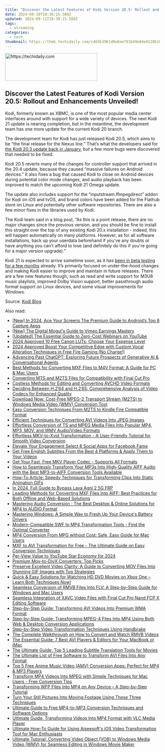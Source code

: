```yaml
---
title: "Discover the Latest Features of Kodi Version 20.5: Rollout and Enhancements Unveiled!"
date: 2024-09-10T10:30:15.586Z
updated: 2024-09-11T10:30:15.586Z
tags:
  - streaming
categories:
  - tech
thumbnail: https://thmb.techidaily.com/c465b3961d0e8ae791649e84e8128b1614e8e09e935ed979e13eb915c45489fc.jpg
---
```






<!-- affiliate ads begin -->
<a href="https://aligracehair.sjv.io/c/5597632/2115916/19272" target="_top" id="2115916">
  <img src="//a.impactradius-go.com/display-ad/19272-2115916" border="0" alt="https://techidaily.com" width="300" height="90"/>
</a>
<img height="0" width="0" src="https://aligracehair.sjv.io/i/5597632/2115916/19272" style="position:absolute;visibility:hidden;" border="0" />
<!-- affiliate ads end -->




## Discover the Latest Features of Kodi Version 20.5: Rollout and Enhancements Unveiled!

Kodi, formerly known as XBMC, is one of the most popular media center interfaces around with support for a wide variety of devices. The next Kodi 21 update is nearing completion, but in the meantime, the development team has one more update for the current Kodi 20 branch.

 The development team for Kodi has just released Kodi 20.5, which aims to be “the final release for the Nexus line.” That’s what the developers said for [the Kodi 20.3 update back in January](https://win-solutions.techidaily.com/how-to-overcome-common-errors-troubleshooting-fortnite-loading-failures/), but a few more bugs were discovered that needed to be fixed.

 Kodi 20.5 reverts many of the changes for controller support that arrived in the 20.4 update, because they caused “massive failures on Android devices.” It also fixes a bug that caused Kodi to close on Android devices during potential color mode changes, and audio playback has been improved to match the upcoming Kodi 21 Omega update.

 The update also includes support for the “inputstream.ffmpegdirect” addon for Kodi on iOS and tvOS, and brand colors have been added for the Flathub store on Linux and potentially other software repositories. There are also a few minor fixes in the libraries used by Kodi.

 The Kodi team said in a blog post, “As this is a point release, there are no major changes since the previous version, and you should be fine to install this straight over the top of any existing Kodi 20.x installation - indeed, this will happen automatically on many platforms. However, as for all software installations, back up your userdata beforehand if you've any doubts or have anything you can't afford to lose (and definitely do this if you're going for a major version upgrade).”

 Kodi 21 is expected to arrive sometime soon, as it has [been in beta testing for a few months](https://win-able.techidaily.com/fixing-your-account-after-being-hit-by-the-newest-dota-2-cheat-detector/) already. It’s primarily focused on under-the-hood changes and making Kodi easier to improve and maintain in future releases. There are a few new features though, such as read and write support for M3U8 music playlists, improved Dolby Vision support, better passthrough audio format support on Linux devices, and some visual improvements for Windows.

 Source: [Kodi Blog](https://kodi.tv/article/kodi-20-5-nexus-release/)

<ins class="adsbygoogle"
     style="display:block"
     data-ad-format="autorelaxed"
     data-ad-client="ca-pub-7571918770474297"
     data-ad-slot="1223367746"></ins>



<ins class="adsbygoogle"
     style="display:block"
     data-ad-client="ca-pub-7571918770474297"
     data-ad-slot="8358498916"
     data-ad-format="auto"
     data-full-width-responsive="true"></ins>

<span class="atpl-alsoreadstyle">Also read:</span>
<div><ul>
<li><a href="https://screen-sharing-recording.techidaily.com/new-in-2024-ace-your-screens-the-premium-guide-to-androids-top-8-capture-apps/"><u>[New] In 2024, Ace Your Screens  The Premium Guide to Android’s Top 8 Capture Apps</u></a></li>
<li><a href="https://vimeo-videos.techidaily.com/new-the-digital-moguls-guide-to-vimeo-earnings-mastery/"><u>[New] The Digital Mogul's Guide to Vimeo Earnings Mastery</u></a></li>
<li><a href="https://facebook-video-share.techidaily.com/updated-the-essential-guide-to-zero-cost-webinars-on-youtube/"><u>[Updated] The Essential Guide to Zero-Cost Webinars on YouTube</u></a></li>
<li><a href="https://extra-resources.techidaily.com/2024-approved-10-free-canon-luts-choose-your-expense-level/"><u>2024 Approved  10 Free Canon LUTs; Choose Your Expense Level</u></a></li>
<li><a href="https://extra-tips.techidaily.com/2024-approved-boost-your-competitive-edge-with-custom-vocal-alteration-techniques-in-free-fire-gaming-no-charge/"><u>2024 Approved  Boost Your Competitive Edge with Custom Vocal Alteration Techniques in Free Fire Gaming (No Charge!)</u></a></li>
<li><a href="https://tech-hub.techidaily.com/advancing-past-chatgpt-exploring-future-prospects-of-generative-ai-and-conversational-agents/"><u>Advancing Past ChatGPT: Exploring Future Prospects of Generative AI & Conversational Agents</u></a></li>
<li><a href="https://media-tips.techidaily.com/best-methods-for-converting-mxf-files-to-m4v-format-a-guide-for-pc-and-mac-users/"><u>Best Methods for Converting MXF Files to M4V Format: A Guide for PC & Mac Users</u></a></li>
<li><a href="https://media-tips.techidaily.com/converting-mts-and-m2ts-files-for-compatibility-with-final-cut-pro/"><u>Converting MTS and M2TS Files for Compatibility with Final Cut Pro</u></a></li>
<li><a href="https://media-tips.techidaily.com/costless-methods-for-editing-and-converting-avchd-video-formats/"><u>Costless Methods for Editing and Converting AVCHD Video Formats</u></a></li>
<li><a href="https://media-tips.techidaily.com/deciding-between-h264-and-h265-comprehensive-analysis-of-video-codecs-for-enhanced-quality/"><u>Deciding Between H.2ˈ64 and H.2ˈ65: Comprehensive Analysis of Video Codecs for Enhanced Quality</u></a></li>
<li><a href="https://media-tips.techidaily.com/download-now-cost-free-mpeg-2-transport-stream-m2ts-to-windows-media-video-wmv-conversion-tool/"><u>Download Now: Cost-Free MPEG-2 Transport Stream (M2TS) to Windows Media Video (WMV) Conversion Tool</u></a></li>
<li><a href="https://media-tips.techidaily.com/easy-conversion-techniques-from-m2ts-to-kindle-fire-compatible-format/"><u>Easy Conversion Techniques From M2TS to Kindle Fire Compatible Format</u></a></li>
<li><a href="https://media-tips.techidaily.com/efficient-techniques-for-converting-avi-videos-into-jpeg-images/"><u>Efficient Techniques for Converting AVI Videos Into JPEG Images</u></a></li>
<li><a href="https://media-tips.techidaily.com/effortless-conversion-of-ts-and-mpeg-media-files-into-popular-mp4-mp3-mov-and-wmv-audiovideo-formats/"><u>Effortless Conversion of TS and MPEG Media Files Into Popular MP4, MP3, MOV, and WMV Audio/Video Formats</u></a></li>
<li><a href="https://media-tips.techidaily.com/effortless-mkv-to-xvid-transformation-a-user-friendly-tutorial-for-smooth-video-conversion/"><u>Effortless MKV-to-Xvid Transformation - A User-Friendly Tutorial for Smooth Video Conversion</u></a></li>
<li><a href="https://facebook-video-recording.techidaily.com/elevate-your-engagement-select-8-social-apps-for-facebook-fame/"><u>Elevate Your Engagement  Select 8 Social Apps for Facebook Fame</u></a></li>
<li><a href="https://media-tips.techidaily.com/get-free-english-subtitles-from-the-best-4-platforms-and-apply-them-to-your-videos/"><u>Get Free English Subtitles From the Best 4 Platforms & Apply Them to Your Videos</u></a></li>
<li><a href="https://media-tips.techidaily.com/get-your-fast-free-mkv-player-codec-supports-all-formats/"><u>Get Your Fast, Free MKV Player Codec - Supports All Formats</u></a></li>
<li><a href="https://media-tips.techidaily.com/how-to-seamlessly-transform-your-mp3s-into-high-quality-aiff-audio-with-the-best-mp3-to-aiff-conversion-tools-available/"><u>How to Seamlessly Transform Your MP3s Into High-Quality AIFF Audio with the Best MP3-to-AIFF Conversion Tools Available</u></a></li>
<li><a href="https://media-tips.techidaily.com/how-to-article-speedy-techniques-for-transforming-clips-into-static-animation-gifs/"><u>How-To Article: Speedy Techniques for Transforming Clips Into Static Animation GIFs</u></a></li>
<li><a href="https://android-frp.techidaily.com/in-2024-full-guide-to-bypass-lava-agni-2-5g-frp-by-drfone-android/"><u>In 2024, Full Guide to Bypass Lava Agni 2 5G FRP</u></a></li>
<li><a href="https://media-tips.techidaily.com/leading-methods-for-converting-mxf-files-into-aiff-best-practices-for-both-offline-and-web-based-solutions/"><u>Leading Methods for Converting MXF Files Into AIFF: Best Practices for Both Offline and Web-Based Solutions</u></a></li>
<li><a href="https://media-tips.techidaily.com/mastering-audio-conversion-the-best-desktop-and-online-solutions-for-mp4-to-audio-format/"><u>Mastering Audio Conversion : The Best Desktop & Online Solutions for MP4 to AUDIO Format</u></a></li>
<li><a href="https://hardware-updates.techidaily.com/mastering-windows-a-simple-way-to-fresh-up-your-devices-battery-drivers/"><u>Mastering Windows: A Simple Way to Fresh Up Your Device's Battery Drivers</u></a></li>
<li><a href="https://media-tips.techidaily.com/1723620227685-modern-compatible-swf-to-mp4-transformation-tools-find-the-optimal-converter/"><u>Modern-Compatible SWF to MP4 Transformation Tools - Find the Optimal Converter</u></a></li>
<li><a href="https://media-tips.techidaily.com/mp4-conversion-from-mpg-without-cost-safe-easy-guide-for-mac-users/"><u>MP4 Conversion From MPG without Cost: Safe, Easy Guide for Mac Users</u></a></li>
<li><a href="https://media-tips.techidaily.com/mxf-to-avi-transformation-for-free-the-ultimate-guide-on-easy-conversion-techniques/"><u>MXF to AVI Transformation for Free - The Ultimate Guide on Easy Conversion Techniques</u></a></li>
<li><a href="https://youtube-sure.techidaily.com/iew-value-to-youtube-star-economy-for-2024/"><u>Per-View Value to YouTube Star Economy for 2024</u></a></li>
<li><a href="https://media-tips.techidaily.com/premium-mov-to-divx-converters-top-picks/"><u>Premium Mov-to-DivX Converters: Top Picks</u></a></li>
<li><a href="https://media-tips.techidaily.com/preserve-excellent-video-clarity-a-guide-to-converting-mov-files-into-stunning-gif-images-with-top-strategies/"><u>Preserve Excellent Video Clarity: A Guide to Converting MOV Files Into Stunning GIF Images with Top Strategies</u></a></li>
<li><a href="https://media-tips.techidaily.com/1723620224415-quick-and-easy-solutions-for-watching-hd-dvd-movies-on-xbox-one-learn-both-techniques-now/"><u>Quick & Easy Solutions for Watching HD DVD Movies on Xbox One – Learn Both Techniques Now!</u></a></li>
<li><a href="https://media-tips.techidaily.com/seamless-conversion-of-rmvb-files-into-flv-a-step-by-step-guide-for-windows-and-mac-users/"><u>Seamless Conversion of RMVB Files Into FLV: A Step-by-Step Guide for Windows and Mac Users</u></a></li>
<li><a href="https://media-tips.techidaily.com/seamless-integration-of-xavc-video-files-with-final-cut-pro-nand-fcp-x-editing-software/"><u>Seamless Integration of XAVC Video Files with Final Cut Pro Nand FCP X Editing Software</u></a></li>
<li><a href="https://media-tips.techidaily.com/step-by-step-guide-transforming-avi-videos-into-premium-wma-format/"><u>Step-by-Step Guide: Transforming AVI Videos Into Premium WMA Format</u></a></li>
<li><a href="https://media-tips.techidaily.com/step-by-step-guide-transforming-mpeg-4-files-into-mp4-using-both-web-and-desktop-conversion-applications/"><u>Step-by-Step Guide: Transforming MPEG-4 Files Into MP4 Using Both Web & Desktop Conversion Applications</u></a></li>
<li><a href="https://media-tips.techidaily.com/step-by-step-video-transformation-techniques-using-handbrake/"><u>Step-by-Step Video Transformation Techniques Using Handbrake</u></a></li>
<li><a href="https://media-tips.techidaily.com/the-complete-walkthrough-on-how-to-convert-and-watch-rmvb-videos/"><u>The Complete Walkthrough on How to Convert and Watch RMVB Videos</u></a></li>
<li><a href="https://media-tips.techidaily.com/the-essential-guide-7-best-avi-players-and-editors-for-your-macbook-or-imac/"><u>The Essential Guide: 7 Best AVI Players & Editors for Your MacBook or iMac</u></a></li>
<li><a href="https://media-tips.techidaily.com/the-ultimate-guide-top-5-leading-subtitle-translation-tools-for-movies/"><u>The Ultimate Guide: Top 5 Leading Subtitle Translation Tools for Movies</u></a></li>
<li><a href="https://media-tips.techidaily.com/the-ultimate-list-of-free-software-to-transform-avi-files-into-any-format/"><u>The Ultimate List of Free Software to Transform AVI Files Into Any Format</u></a></li>
<li><a href="https://media-tips.techidaily.com/top-5-free-anime-music-video-amv-conversion-apps-perfect-for-mp4-and-mp3-players/"><u>Top 5 Free Anime Music Video (AMV) Conversion Apps: Perfect for MP4 & MP3 Players</u></a></li>
<li><a href="https://media-tips.techidaily.com/transform-mp4-videos-into-mpeg-with-simple-techniques-for-mac-users-free-conversion-tips/"><u>Transform MP4 Videos Into MPEG with Simple Techniques for Mac Users - Free Conversion Tips</u></a></li>
<li><a href="https://media-tips.techidaily.com/transforming-wfp-files-into-mp4-on-any-device-a-step-by-step-tutorial/"><u>Transforming WFP Files Into MP4 on Any Device – A Step-by-Step Tutorial</u></a></li>
<li><a href="https://media-tips.techidaily.com/turn-your-still-pictures-into-moving-footage-using-these-three-techniques/"><u>Turn Your Still Pictures Into Moving Footage Using These Three Techniques</u></a></li>
<li><a href="https://media-tips.techidaily.com/ultimate-guide-to-free-mp4-to-mp3-conversion-techniques-and-software-options/"><u>Ultimate Guide to Free MP4-to-MP3 Conversion Techniques and Software Options</u></a></li>
<li><a href="https://media-tips.techidaily.com/ultimate-guide-transforming-videos-into-mp4-format-with-vlc-media-player/"><u>Ultimate Guide: Transforming Videos Into MP4 Format with VLC Media Player</u></a></li>
<li><a href="https://media-tips.techidaily.com/ultimate-how-to-guide-for-using-aiseesofts-ios-video-transformation-tool-for-mac-enthusiasts/"><u>Ultimate How-To Guide for Using Aiseesoft's iOS Video Transformation Tool for Mac Enthusiasts</u></a></li>
<li><a href="https://media-tips.techidaily.com/ultimate-tutorial-converting-video-object-vob-to-windows-media-video-wmv-for-seamless-editing-in-windows-movie-maker/"><u>Ultimate Tutorial: Converting Video Object (VOB) to Windows Media Video (WMV) for Seamless Editing in Windows Movie Maker</u></a></li>
</ul></div>
